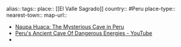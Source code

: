 alias::
tags::
place:: [[El Valle Sagrado]]
country:: #Peru 
place-type::
nearest-town::
map-url::
- [Naupa Huaca: The Mysterious Cave in Peru](https://www.thearchaeologist.org/blog/naupa-huaca-the-mysterious-cave-in-peru)
- [Peru's Ancient Cave Of Dangerous Energies - YouTube](https://www.youtube.com/watch?v=7Fi4WOHW0NI&list=PLhpAgA6gLxnP8oJTF98ziU1sE-UoyZwVY&index=28)
-